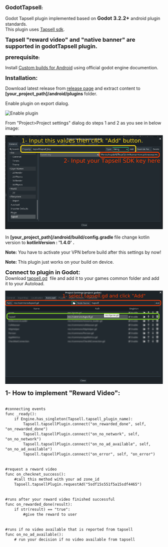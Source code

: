 <p><strong><span style="font-size:18px">GodotTapsell</span>:</strong></p>
<p> Godot Tapsell plugin implemented based on <span style="font-size:16px"><strong>Godot 3.2.2+</strong></span> android plugin standards.<br />
This plugin uses <a href="https://docs.tapsell.ir/tapsell-sdk/android/initialize/">Tapsell sdk</a>.</p>
<p><span style="font-size:18px"><strong>Tapsell &quot;reward video&quot; and &quot;native banner&quot; are supported in godotTapsell plugin.</strong></span></p>

<p><strong><span style="font-size:18px">prerequisite</span>:</strong></p>

<p>Install&nbsp;<a href="https://docs.godotengine.org/en/stable/getting_started/workflow/export/android_custom_build.html">Custom builds for Android</a> using official godot engine documention.</p>

<p><span style="font-size:18px"><strong>Installation:</strong></span></p>

<p>Download latest release from <a href="https://github.com/dorjoosoft/GodotTapsell/releases">release page</a>&nbsp;and extract content&nbsp;to<strong> [your_project_path]/android/plugins </strong>folder.</p>

<p>Enable plugin on export dialog.</p>
<img src="https://github.com/dorjoosoft/GodotCafebazaar/blob/main/docs/tempsnip.png" alt="Enable plugin"/>

<p>From "Project>Project settings" dialog do steps 1 and 2 as you see in below image: </p>
<img src="https://github.com/dorjoosoft/GodotTapsell/blob/main/docs/Screenshot%20from%202021-08-19%2000-10-55.png" alt="Enable plugin"/>

<p>In <strong>[your_project_path]/android/build/config.gradle </strong>file change kotlin version to <strong>kotlinVersion : &#39;1.4.0&#39; .</strong></p>

<p><strong>Note:</strong> You have to activate your&nbsp;VPN before build after this settings by now!</p>

<p><strong>Note: </strong>This plugin just works on your build on device.</p>

<p><strong><span style="font-size:18px">Connect to plugin in Godot:</span></strong><br />
Download&nbsp;<a href="https://github.com/dorjoosoft/GodotTapsell/blob/main/common/tapsell.gd">tapsell.gd</a>&nbsp;&nbsp;file and add it to your games common folder and add it to your Autoload.</p>
<img src="https://github.com/dorjoosoft/GodotTapsell/blob/main/docs/Screenshot%20from%202021-08-18%2021-48-28.png" alt="Enable plugin"/>
 
<p><span style="font-size:20px"><strong>1- How to implement &quot;Reward Video&quot;:</strong></span></p>

<pre>
<code class="language-python">
#connecting events
func _ready():
	if Engine.has_singleton(Tapsell.tapsell_plugin_name):
		Tapsell.tapsellPlugin.connect("on_rewarded_done", self, "on_rewarded_done")
		Tapsell.tapsellPlugin.connect("on_no_network", self, "on_no_network")
		Tapsell.tapsellPlugin.connect("on_no_ad_available", self, "on_no_ad_available")
		Tapsell.tapsellPlugin.connect("on_error", self, "on_error")


#request a reward video 
func on_checknet_success():
    #call this method with your ad zone_id
	Tapsell.tapsellPlugin.requestAd("5sdf15s551f5a15sdf4465") 


#runs after your reward video finished successful
func on_rewarded_done(result):
	if str(result) == "true":
		#give the reward to user


#runs if no video available that is reported from tapsell
func on_no_ad_available():
	# run your decision if no video available from tapsell</code></pre>

